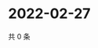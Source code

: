 # 2022-02-27

共 0 条

<!-- BEGIN WEIBO -->
<!-- 最后更新时间 Sun Feb 27 2022 10:35:24 GMT+0800 (China Standard Time) -->

<!-- END WEIBO -->

